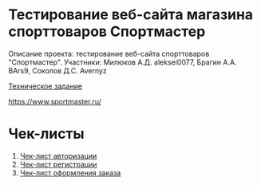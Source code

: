 # Тестирование веб-сайта магазина спорттоваров Спортмастер

Описание проекта: тестирование веб-сайта спорттоваров "Спортмастер".
Участники: Милюков А.Д. aleksei0077, Брагин А.А. BArs9, Соколов Д.С. Avernyz

[Техническое задание](Техническое_задание.md)

https://www.sportmaster.ru/

# Чек-листы
1. [Чек-лист авторизации](Чек-лист%20авторизации.md)
2. [Чек-лист регистрации](Чек-лист%20регистрации.md)
3. [Чек-лист оформления заказа](Чек%20лист%20оформления%20заказа.md)
